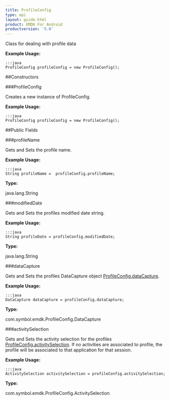 ```yaml
---
title: ProfileConfig
type: api
layout: guide.html
product: EMDK For Android
productversion: '5.0'
---
```



Class for dealing with profile data
 
 

**Example Usage:**
	
	:::java	
	ProfileConfig profileConfig = new ProfileConfig();


##Constructors

###ProfileConfig

Creates a new instance of ProfileConfig.
 
 

**Example Usage:**
	
	:::java	
	ProfileConfig profileConfig = new ProfileConfig();


##Public Fields

###profileName

Gets and Sets the profile name.
 
 

**Example Usage:**
	
	:::java	
	String profileName =  profileConfig.profileName;


**Type:**

java.lang.String

###modifiedDate

Gets and Sets the profiles modified date string. 
 
 

**Example Usage:**
	
	:::java	
	String profileDate = profileConfig.modifiedDate;


**Type:**

java.lang.String

###dataCapture

Gets and Sets the profiles DataCapture object [ ProfileConfig.dataCapture](../ProfileConfig#datacapture). 
 
 

**Example Usage:**
	
	:::java	
	DataCapture dataCapture = profileConfig.dataCapture;


**Type:**

com.symbol.emdk.ProfileConfig.DataCapture

###activitySelection

Gets and Sets the activity selection for the profiles [ ProfileConfig.activitySelection](../ProfileConfig#activityselection). 
 If no activities are associated to profile, the profile will be associated to that application for that session.
 
 

**Example Usage:**
	
	:::java	
	ActivitySelection activitySelection = profileConfig.activitySelection;


**Type:**

com.symbol.emdk.ProfileConfig.ActivitySelection






